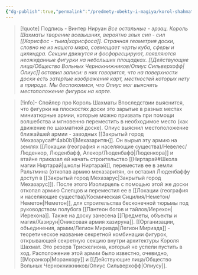 ```yaml
---
{"dg-publish":true,"permalink":"/predmety-obekty-i-magiya/korol-shahmaty/","dgPassFrontmatter":true}
---
```


> [!quote] Подпись - Винтер Нируан
> *Все остальные - эрзац. Король Шахматы творение всевышних, вероятно злых сил - сил [[Харисфос - тьма\|харисфоса]]. Странная геометрия доски, словно не из нашего мира, совмещает черты куба, сферы и цилиндра. Секции движутся и фосфоресцируют, появляются неожиданные фигурки на небольших площадках. [[Действующие лица/Общество Вольных Чернокнижников/Опиус Сильверхофф\|Опиус]] оставил записи: в них говорится, что на поверхности доски есть затертые изображения карт, местностей которых нету в природе. Мы беспокоимся, что Опиус мог выяснить местоположение фигурок на карте.* 

> [!info]- Спойлер про Король Шахматы
> Впоследствии выяснится, что фигурки на плоскостях доски это зарытые в разных местах миниатюрные армии, которые можно призвать при помощи волшебства и мгновенно переместить в необходимое место (как движение по шахматной доске). Опиус выяснил местоположение ближайшей армии - заводных [[Закрытый город Мехазаруса#^4ab0b1\|Мехазаритян]]. Он вырыл эту армию на землях [[Локации (география и населяющие существа)/Невелес/Люденкор, Люденбафф, Алекор/Люденбафф\|Люденкора]] и втайне приказал ей начать строительство [[Ниртарай#Школа магии Ниртарай\|школы Ниртарай]], переместив ее в земли Ральтмина (откопав армию мехазаритян, он оставил Люденбаффу доступ в [[Закрытый город Мехазарус\|Закрытый город Мехазарус]]).
> После этого Изолирцель с помощью этой же доски откопал армию Слепцов и переместил ее в [[Локации (география и населяющие существа)/Космическая Сицилия/Неметон/Неметон\|Неметон]], для строительства бесконечной тюрьмы под руководством полубога [[Пантеон богов и тайлов/Иерехон\|Иерехона]]. 
> Также на доску занесена [[Предметы, объекты и магия/Хазирун\|Ониксовая армия хазируна]].
> [[Организации, объединения, армии/Легион Мириада\|Легион Мириада]] - теоретическое название секретной комбинации фигурок, открывающей секретную секцию внутри архитектуры Короля Шахмат. Это резерв Трискелиона, который не успели пустить в ход. Расположение этой армии было известно, очевидно, [[Моранкор\|Моранкору]] и [[Действующие лица/Общество Вольных Чернокнижников/Опиус Сильверхофф\|Опиусу]].



